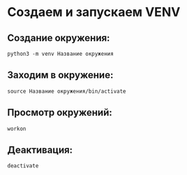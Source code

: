 # Создаем и запускаем VENV

## Cоздание окружения:
    python3 -m venv Название окружения

## Заходим в окружение:
    source Название окружения/bin/activate

## Просмотр окружений:
    workon

## Деактивация:
    deactivate